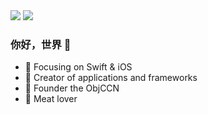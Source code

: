 
<img align="top" src="https://github-readme-stats.vercel.app/api/top-langs/?username=Lazy-Xiao&hide=javascript&layout=compact" />
<img align="right,top" src="https://github-readme-stats.vercel.app/api?username=Lazy-Xiao&show_icons=true&icon_color=CE1D2D&text_color=718096&bg_color=ffffff&hide_title=true" />





### 你好，世界 👋



- :orange_book: Focusing on Swift & iOS
- :hammer: Creator of applications and frameworks
- :ram: Founder the ObjCCN
- :meat_on_bone: Meat lover
